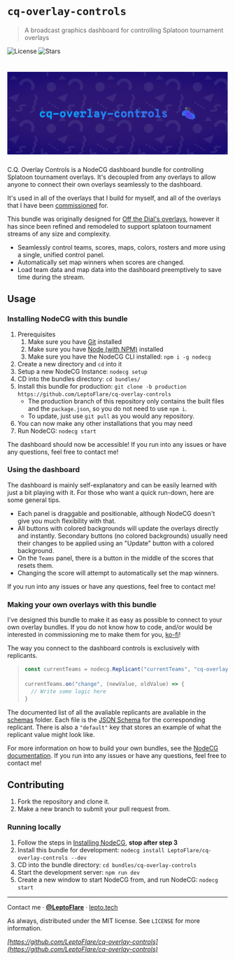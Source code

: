 # `cq-overlay-controls`
> A broadcast graphics dashboard for controlling Splatoon tournament overlays

![License][license-shield]
![Stars][stars-shield]
# ![Banner](banner.png)

C.Q. Overlay Controls is a NodeCG dashboard bundle for controlling Splatoon tournament overlays. It's decoupled from any overlays to allow anyone to connect their own overlays seamlessly to the dashboard.

It's used in all of the overlays that I build for myself, and all of the overlays that I have been [commissioned](https://ko-fi.com/leptoflare/commissions) for.

This bundle was originally designed for [Off the Dial's overlays](https://github.com/offthedial/overlays), however it has since been refined and remodeled to support splatoon tournament streams of any size and complexity.

- Seamlessly control teams, scores, maps, colors, rosters and more using a single, unified control panel.
- Automatically set map winners when scores are changed.
- Load team data and map data into the dashboard preemptively to save time during the stream.

## Usage <!-- Using the product -->
### Installing NodeCG with this bundle
1. Prerequisites
   1. Make sure you have [Git](https://git-scm.com) installed
   2. Make sure you have [Node (with NPM)](https://nodejs.org) installed
   3. Make sure you have the NodeCG CLI installed: `npm i -g nodecg`
2. Create a new directory and `cd` into it
3. Setup a new NodeCG Instance: `nodecg setup`
4. CD into the bundles directory: `cd bundles/`
5. Install this bundle for production: `git clone -b production https://github.com/LeptoFlare/cq-overlay-controls`
   - The production branch of this repository only contains the built files and the `package.json`, so you do not need to use `npm i`.
   - To update, just use `git pull` as you would any repository.
6. You can now make any other installations that you may need
7. Run NodeCG: `nodecg start`

The dashboard should now be accessible! If you run into any issues or have any questions, feel free to contact me!

### Using the dashboard
The dashboard is mainly self-explanatory and can be easily learned with just a bit playing with it. For those who want a quick run-down, here are some general tips.
- Each panel is draggable and positionable, although NodeCG doesn't give you much flexibility with that.
- All buttons with colored backgrounds will update the overlays directly and instantly. Secondary buttons (no colored backgrounds) usually need their changes to be applied using an "Update" button with a colored background.
- On the `Teams` panel, there is a button in the middle of the scores that resets them.
- Changing the score will attempt to automatically set the map winners.

If you run into any issues or have any questions, feel free to contact me!

### Making your own overlays with this bundle
I've designed this bundle to make it as easy as possible to connect to your own overlay bundles. If you do not know how to code, and/or would be interested in commissioning me to make them for you, [ko-fi](https://ko-fi.com/leptoflare/commissions)!

The way you connect to the dashboard controls is exclusively with replicants.
> ```js
> const currentTeams = nodecg.Replicant("currentTeams", "cq-overlay-controls");
>
> currentTeams.on("change", (newValue, oldValue) => {
>   // Write some logic here
> }
> ```

The documented list of all the avaliable replicants are avaliable in the [schemas](/schemas) folder. Each file is the [JSON Schema](https://json-schema.org) for the corresponding replicant. There is also a `"default"` key that stores an example of what the replicant value might look like.

For more information on how to build your own bundles, see the [NodeCG documentation](https://www.nodecg.dev/docs/creating-bundles). If you run into any issues or have any questions, feel free to contact me!

## Contributing <!-- Using the source -->
1. Fork the repository and clone it.
2. Make a new branch to submit your pull request from.

### Running locally
1. Follow the steps in [Installing NodeCG](#installing-nodecg-with-this-bundle), **stop after step 3**
2. Install this bundle for development: `nodecg install LeptoFlare/cq-overlay-controls --dev`
3. CD into the bundle directory: `cd bundles/cq-overlay-controls`
4. Start the development server: `npm run dev`
5. Create a new window to start NodeCG from, and run NodeCG: `nodecg start`

---

Contact me · [**@LeptoFlare**](https://github.com/LeptoFlare) · [lepto.tech](https://lepto.tech)

As always, distributed under the MIT license. See `LICENSE` for more information.

_[https://github.com/LeptoFlare/cq-overlay-controls](https://github.com/LeptoFlare/cq-overlay-controls)_

<!-- markdown links & imgs -->
[stars-shield]: https://img.shields.io/github/stars/LeptoFlare/cq-overlay-controls.svg?style=social
[license-shield]: https://img.shields.io/github/license/LeptoFlare/cq-overlay-controls.svg?style=flat
